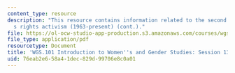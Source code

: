 ```yaml
---
content_type: resource
description: "This resource contains information related to the second wave of women\u2019\
  s rights activism (1963-present) (cont.)."
file: https://ol-ocw-studio-app-production.s3.amazonaws.com/courses/wgs-101-introduction-to-womens-and-gender-studies-fall-2014/76eab2e658a41dec829d99706e8c0a01_MITWGS_101F14_Sess13.pdf
file_type: application/pdf
resourcetype: Document
title: 'WGS.101 Introduction to Women''s and Gender Studies: Session 13 Lecture Outline'
uid: 76eab2e6-58a4-1dec-829d-99706e8c0a01
---
```

